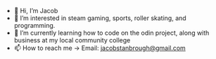 - 👋 Hi, I’m Jacob
- 👀 I’m interested in steam gaming, sports, roller skating, and programming.
- 🌱 I’m currently learning how to code on the odin project, along with business at my local community college
- 📫 How to reach me -> Email: jacobstanbrough@gmail.com
